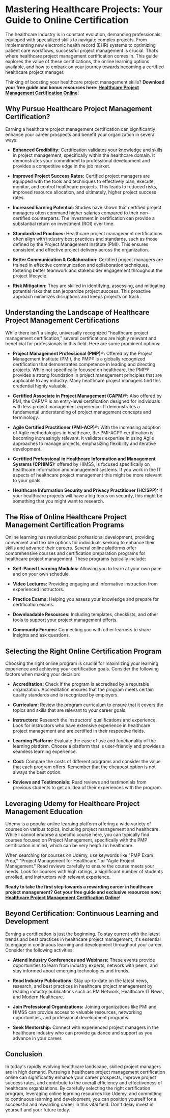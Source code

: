 # Mastering Healthcare Projects: Your Guide to Online Certification

The healthcare industry is in constant evolution, demanding professionals equipped with specialized skills to navigate complex projects. From implementing new electronic health record (EHR) systems to optimizing patient care workflows, successful project management is crucial. That’s where healthcare project management certification comes in. This guide explores the value of these certifications, the online learning options available, and how to embark on your journey towards becoming a certified healthcare project manager.

Thinking of boosting your healthcare project management skills? **Download your free guide and bonus resources here: [Healthcare Project Management Certification Online](https://udemywork.com/healthcare-project-management-certification-online)**!

## Why Pursue Healthcare Project Management Certification?

Earning a healthcare project management certification can significantly enhance your career prospects and benefit your organization in several ways:

*   **Enhanced Credibility:** Certification validates your knowledge and skills in project management, specifically within the healthcare domain. It demonstrates your commitment to professional development and provides a competitive edge in the job market.

*   **Improved Project Success Rates:** Certified project managers are equipped with the tools and techniques to effectively plan, execute, monitor, and control healthcare projects. This leads to reduced risks, improved resource allocation, and ultimately, higher project success rates.

*   **Increased Earning Potential:** Studies have shown that certified project managers often command higher salaries compared to their non-certified counterparts. The investment in certification can provide a substantial return on investment (ROI) over time.

*   **Standardized Practices:** Healthcare project management certifications often align with industry best practices and standards, such as those defined by the Project Management Institute (PMI). This ensures consistent and effective project delivery across the organization.

*   **Better Communication & Collaboration:** Certified project managers are trained in effective communication and collaboration techniques, fostering better teamwork and stakeholder engagement throughout the project lifecycle.

*   **Risk Mitigation:** They are skilled in identifying, assessing, and mitigating potential risks that can jeopardize project success. This proactive approach minimizes disruptions and keeps projects on track.

## Understanding the Landscape of Healthcare Project Management Certifications

While there isn't a single, universally recognized "healthcare project management certification," several certifications are highly relevant and beneficial for professionals in this field. Here are some prominent options:

*   **Project Management Professional (PMP)®:** Offered by the Project Management Institute (PMI), the PMP® is a globally recognized certification that demonstrates competence in leading and directing projects. While not specifically focused on healthcare, the PMP® provides a strong foundation in project management principles that are applicable to any industry.  Many healthcare project managers find this credential highly valuable.

*   **Certified Associate in Project Management (CAPM)®:** Also offered by PMI, the CAPM® is an entry-level certification designed for individuals with less project management experience. It demonstrates a fundamental understanding of project management concepts and terminology.

*   **Agile Certified Practitioner (PMI-ACP)®:** With the increasing adoption of Agile methodologies in healthcare, the PMI-ACP® certification is becoming increasingly relevant. It validates expertise in using Agile approaches to manage projects, emphasizing flexibility and iterative development.

*   **Certified Professional in Healthcare Information and Management Systems (CPHIMS):** offered by HIMSS, is focused specifically on healthcare information and management systems. If you work in the IT aspects of healthcare project management this might be more relevant to your goals.

*   **Healthcare Information Security and Privacy Practitioner (HCISPP):** If your healthcare projects will have a big focus on security, this might be something that you might want to research.

## The Rise of Online Healthcare Project Management Certification Programs

Online learning has revolutionized professional development, providing convenient and flexible options for individuals seeking to enhance their skills and advance their careers. Several online platforms offer comprehensive courses and certification preparation programs for healthcare project management. These programs typically include:

*   **Self-Paced Learning Modules:** Allowing you to learn at your own pace and on your own schedule.

*   **Video Lectures:** Providing engaging and informative instruction from experienced instructors.

*   **Practice Exams:** Helping you assess your knowledge and prepare for certification exams.

*   **Downloadable Resources:** Including templates, checklists, and other tools to support your project management efforts.

*   **Community Forums:** Connecting you with other learners to share insights and ask questions.

## Selecting the Right Online Certification Program

Choosing the right online program is crucial for maximizing your learning experience and achieving your certification goals. Consider the following factors when making your decision:

*   **Accreditation:** Check if the program is accredited by a reputable organization. Accreditation ensures that the program meets certain quality standards and is recognized by employers.

*   **Curriculum:** Review the program curriculum to ensure that it covers the topics and skills that are relevant to your career goals.

*   **Instructors:** Research the instructors' qualifications and experience. Look for instructors who have extensive experience in healthcare project management and are certified in their respective fields.

*   **Learning Platform:** Evaluate the ease of use and functionality of the learning platform. Choose a platform that is user-friendly and provides a seamless learning experience.

*   **Cost:** Compare the costs of different programs and consider the value that each program offers. Remember that the cheapest option is not always the best option.

*   **Reviews and Testimonials:** Read reviews and testimonials from previous students to get an idea of their experiences with the program.

## Leveraging Udemy for Healthcare Project Management Education

Udemy is a popular online learning platform offering a wide variety of courses on various topics, including project management and healthcare. While I cannot endorse a specific course here, you can typically find courses focused on Project Management, specifically with the PMP certification in mind, which can be very helpful in healthcare.

When searching for courses on Udemy, use keywords like "PMP Exam Prep," "Project Management for Healthcare," or "Agile Project Management." Read reviews carefully to ensure the course meets your needs. Look for courses with high ratings, a significant number of students enrolled, and instructors with relevant experience.

**Ready to take the first step towards a rewarding career in healthcare project management? Get your free guide and exclusive resources now: [Healthcare Project Management Certification Online](https://udemywork.com/healthcare-project-management-certification-online)**!

## Beyond Certification: Continuous Learning and Development

Earning a certification is just the beginning. To stay current with the latest trends and best practices in healthcare project management, it's essential to engage in continuous learning and development throughout your career. Consider the following activities:

*   **Attend Industry Conferences and Webinars:** These events provide opportunities to learn from industry experts, network with peers, and stay informed about emerging technologies and trends.

*   **Read Industry Publications:** Stay up-to-date on the latest news, research, and best practices in healthcare project management by reading industry publications such as PM Network, Healthcare IT News, and Modern Healthcare.

*   **Join Professional Organizations:** Joining organizations like PMI and HIMSS can provide access to valuable resources, networking opportunities, and professional development programs.

*   **Seek Mentorship:** Connect with experienced project managers in the healthcare industry who can provide guidance and support as you advance in your career.

## Conclusion

In today's rapidly evolving healthcare landscape, skilled project managers are in high demand. Pursuing a healthcare project management certification online can significantly enhance your career prospects, improve project success rates, and contribute to the overall efficiency and effectiveness of healthcare organizations. By carefully selecting the right certification program, leveraging online learning resources like Udemy, and committing to continuous learning and development, you can position yourself for a successful and rewarding career in this vital field. Don't delay invest in yourself and your future today.
